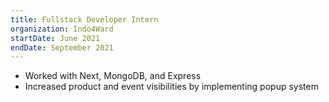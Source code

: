 ```yaml
---
title: Fullstack Developer Intern
organization: Indo4Ward
startDate: June 2021
endDate: September 2021
---
```


- Worked with Next, MongoDB, and Express
- Increased product and event visibilities by implementing popup system
